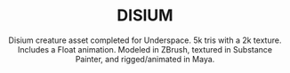 ---
tags: artwork
category: creatures
layout: artwork
title: DISIUM
subtitle: Disium creature asset completed for Underspace. 5k tris with a 2k texture. Includes a Float animation. Modeled in ZBrush, textured in Substance Painter, and rigged/animated in Maya.
images: [
  /media/Disium_1.png,
  /media/Disium_2.png,
]
---